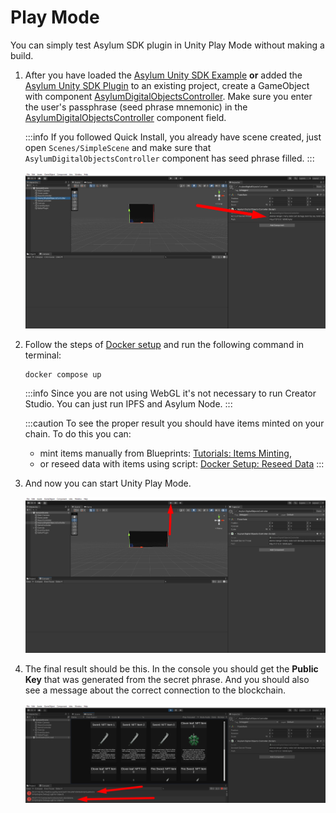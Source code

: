 # Play Mode

You can simply test Asylum SDK plugin in Unity Play Mode without making a build.

1. After you have loaded the [Asylum Unity SDK Example](https://gitlab.com/asylum-space/asylum-unity-sdk-example) **or** added the [Asylum Unity SDK Plugin](https://gitlab.com/asylum-space/asylum-unity-sdk) to an existing project, create a GameObject with component [AsylumDigitalObjectsController](https://gitlab.com/asylum-space/asylum-unity-sdk/-/tree/main/AsylumSDK/AsylumDigitalObjectsController.cs). Make sure you enter the user's passphrase (seed phrase mnemonic) in the [AsylumDigitalObjectsController](https://gitlab.com/asylum-space/asylum-unity-sdk/-/tree/main/AsylumSDK/AsylumDigitalObjectsController.cs) component field.

    :::info
    If you followed Quick Install, you already have scene created, just open `Scenes/SimpleScene` and make sure that `AsylumDigitalObjectsController` component has seed phrase filled.
    :::
    
    ![](img/set_secret_phrase.png)

2. Follow the steps of [Docker setup](../../asylum-ui/creator-studio/installation-docker) and run the following command in terminal:
    ```
    docker compose up
    ```
   
    :::info
    Since you are not using WebGL it's not necessary to run Creator Studio. You can just run IPFS and Asylum Node.
    :::

    :::caution
    To see the proper result you should have items minted on your chain. To do this you can:
    - mint items manually from Blueprints: [Tutorials: Items Minting](../../tutorials/testing-guide-items-minting),
    - or reseed data with items using script: [Docker Setup: Reseed Data](../../asylum-ui/creator-studio/installation-docker#reseed-data)
    :::

4. And now you can start Unity Play Mode.

    ![](img/playmode_start.png)

5. The final result should be this. In the console you should get the **Public Key** that was generated from the secret phrase. And you should also see a message about the correct connection to the blockchain.

    ![](img/playmode_correctConnect.png)